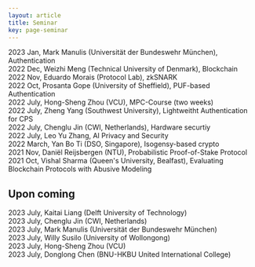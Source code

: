 ```yaml
---
layout: article
title: Seminar
key: page-seminar
---
```


2023 Jan, Mark Manulis (Universität der Bundeswehr München), Authentication  
2022 Dec, Weizhi Meng (Technical University of Denmark), Blockchain  
2022 Nov, Eduardo Morais (Protocol Lab), zkSNARK  
2022 Oct, Prosanta Gope (University of Sheffield),   PUF-based Authentication  
2022 July, Hong-Sheng Zhou (VCU), MPC-Course (two weeks)  
2022 July, Zheng Yang (Southwest University), Lightweitht Authentication for CPS  
2022 July, Chenglu Jin (CWI, Netherlands), Hardware securtiy  
2022 July, Leo Yu Zhang, AI Privacy and Security  
2022 March, Yan Bo Ti (DSO, Singapore), Isogensy-based crypto  
2021 Nov, Daniël Reijsbergen (NTU), Probabilistic Proof-of-Stake Protocol  
2021 Oct, Vishal Sharma (Queen's University, Bealfast),  Evaluating Blockchain Protocols with Abusive Modeling  

## Upon coming
2023 July, Kaitai Liang (Delft University of Technology)  
2023 July, Chenglu Jin (CWI, Netherlands)  
2023 July, Mark Manulis (Universität der Bundeswehr München)  
2023 July, Willy Susilo (University of Wollongong)  
2023 July, Hong-Sheng Zhou (VCU)  
2023 July, Donglong Chen (BNU-HKBU United International College)  
